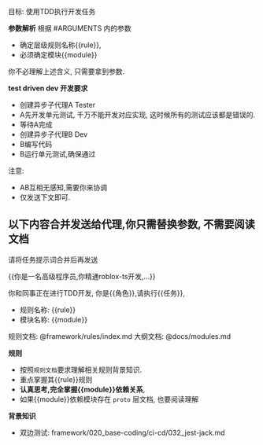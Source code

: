 目标: 使用TDD执行开发任务

**参数解析**
根据 #ARGUMENTS 内的参数
- 确定层级规则名称{{rule}}, 
- 必须确定模块{{module}}

你不必理解上述含义, 只需要拿到参数.

**test driven dev 开发要求**
- 创建异步子代理A Tester 
- A先开发单元测试, 千万不能开发对应实现, 这时候所有的测试应该都是错误的.
- 等待A完成
- 创建异步子代理B Dev
- B编写代码
- B运行单元测试,确保通过

注意:
- AB互相无感知,需要你来协调
- 仅发送下文即可.

## 以下内容合并发送给代理,你只需替换参数, 不需要阅读文档
请将任务提示词合并后再发送
<SendToAgent>

{{你是一名高级程序员,你精通roblox-ts开发,...}}

你和同事正在进行TDD开发, 你是{{角色}},请执行{{任务}}, 
- 规则名称: {{rule}}
- 模块名称: {{module}} 

规则文档: @framework/rules/index.md
大纲文档: @docs/modules.md


**规则**
- 按照`规则文档`要求理解相关规则背景知识.
- 重点掌握其{{rule}}规则
- **认真思考,完全掌握{{module}}依赖关系**, 
- 如果{{module}}依赖模块存在 `proto` 层文档, 也要阅读理解

**背景知识**
- 双边测试: framework/020_base-coding/ci-cd/032_jest-jack.md
</SendToAgent>
